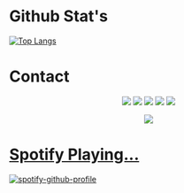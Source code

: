  # Github Stat's
[![Top Langs](https://github-readme-stats.vercel.app/api/top-langs/?username=motivecik)](https://github.com/motivecik)

# Contact 
<p align="center">
  <a href="https://discord.com/users/795761865690316811" target"blank_"><img src="https://shields.io/badge/Motive-111111.svg?&style=for-the-badge&logo=discord"></a>
  <a href="https://github.com/motivecik" target"blank_"><img src="https://shields.io/badge/motivecik-111111.svg?&style=for-the-badge&logo=github"></a>
  <a href="https://www.npmjs.com/~motivecik" target"blank_"><img src="https://shields.io/badge/motivecik-111111.svg?&style=for-the-badge&logo=npm"></a>
   <a href="https://instagram.com/m3rtcim" target"blank_"><img src="https://shields.io/badge/m3rtcim-111111.svg?&style=for-the-badge&logo=instagram"></a>
   <a href="https://open.spotify.com/user/9vedqsjezbteu0vx5h4hbro85" target"blank_"><img src="https://shields.io/badge/Motive-111111.svg?&style=for-the-badge&logo=spotify"></a>
 
<p align="center">
 <a href="https://discord.com/users/795761865690316811" target="_blank">
      <img src="https://lanyard-profile-readme.vercel.app/api/795761865690316811?bg=111111">
  
# Spotify Playing...
  
 [![spotify-github-profile](https://spotify-github-profile.vercel.app/api/view?uid=9vedqsjezbteu0vx5h4hbro85&cover_image=true&theme=default)](https://github.com/motivecik/motivecik)

